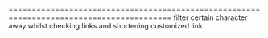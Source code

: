 =========================================================================================
filter certain character away whilst checking links and shortening customized link